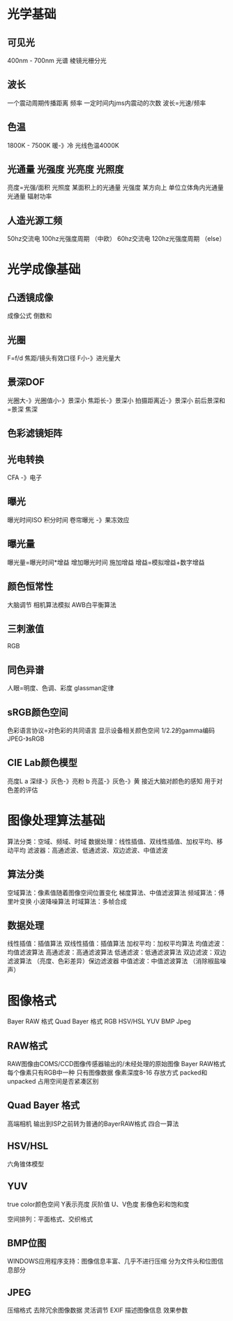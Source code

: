 # 光学基础
## 可见光
400nm - 700nm
光谱 棱镜光栅分光
## 波长
一个震动周期传播距离
频率 一定时间内jms内震动的次数
波长=光速/频率

## 色温
1800K - 7500K 暖-》冷
光线色温4000K

## 光通量 光强度 光亮度 光照度
亮度=光强/面积
光照度 某面积上的光通量
光强度 某方向上 单位立体角内光通量
光通量 辐射功率

## 人造光源工频
50hz交流电 100hz光强度周期 （中欧）
60hz交流电 120hz光强度周期 （else）

# 光学成像基础
## 凸透镜成像
成像公式 倒数和

## 光圈
F=f/d 焦距/镜头有效口径
F小-》进光量大

## 景深DOF
光圈大-》光圈值小-》景深小
焦距长-》景深小
拍摄距离近-》景深小
前后景深和=景深
焦深

## 色彩滤镜矩阵
## 光电转换
CFA -》电子

## 曝光
曝光时间ISO
积分时间
卷帘曝光 -》果冻效应

## 曝光量
曝光量=曝光时间*增益
增加曝光时间
施加增益
增益=模拟增益+数字增益

## 颜色恒常性
大脑调节
相机算法模拟
AWB白平衡算法

## 三刺激值
RGB

## 同色异谱
人眼=明度、色调、彩度
glassman定律

## sRGB颜色空间
色彩语言协议=对色彩的共同语言
显示设备相关颜色空间
1/2.2的gamma编码
JPEG-》sRGB

## CIE Lab颜色模型
亮度L
a 深绿-》灰色-》亮粉
b 亮蓝-》灰色-》黄
接近大脑对颜色的感知
用于对色差的评估

# 图像处理算法基础
算法分类：空域、频域、时域
数据处理：线性插值、双线性插值、加权平均、移动平均
滤波器：高通滤波、低通滤波、双边滤波、中值滤波

## 算法分类
空域算法：像素值随着图像空间位置变化 梯度算法、中值滤波算法
频域算法：傅里叶变换 小波降噪算法
时域算法：多帧合成

## 数据处理
线性插值：插值算法
双线性插值：插值算法
加权平均：加权平均算法
均值滤波：均值滤波算法
高通滤波：高通滤波算法
低通滤波：低通滤波算法
双边滤波：双边滤波算法 （亮度、色彩差异）保边滤波器
中值滤波：中值滤波算法 （消除椒盐噪声）

# 图像格式
Bayer RAW 格式
Quad Bayer 格式
RGB
HSV/HSL
YUV
BMP
Jpeg
## RAW格式
RAW图像由COMS/CCD图像传感器输出的/未经处理的原始图像
Bayer RAW格式
每个像素只有RGB中一种
只有图像数据
像素深度8-16
存放方式 packed和unpacked 占用空间是否紧凑区别

## Quad Bayer 格式
高端相机
输出到ISP之前转为普通的BayerRAW格式
四合一算法

## HSV/HSL
六角锥体模型

## YUV 
true color颜色空间
Y表示亮度 灰阶值
U、V色度 影像色彩和饱和度

空间排列：平面格式、交织格式

## BMP位图
WINDOWS应用程序支持：图像信息丰富、几乎不进行压缩
分为文件头和位图信息部分

## JPEG
压缩格式 去除冗余图像数据 灵活调节
EXIF 描述图像信息 效果参数
